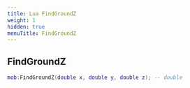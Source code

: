 ```yaml
---
title: Lua FindGroundZ
weight: 1
hidden: true
menuTitle: FindGroundZ
---
```

## FindGroundZ
```lua
mob:FindGroundZ(double x, double y, double z); -- double
```